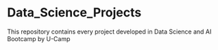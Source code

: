 # Data_Science_Projects
This repository contains every project developed in Data Science and AI Bootcamp by U-Camp
